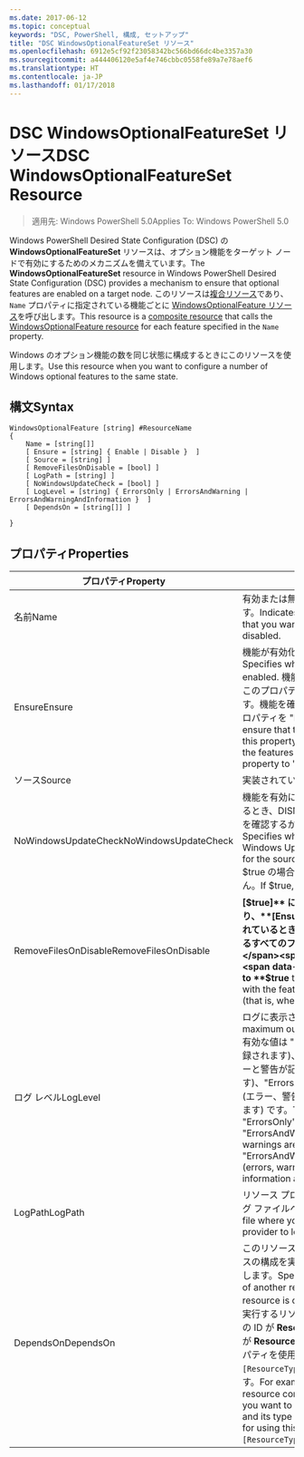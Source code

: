```yaml
---
ms.date: 2017-06-12
ms.topic: conceptual
keywords: "DSC, PowerShell, 構成, セットアップ"
title: "DSC WindowsOptionalFeatureSet リソース"
ms.openlocfilehash: 6912e5cf92f23058342bc566bd66dc4be3357a30
ms.sourcegitcommit: a444406120e5af4e746cbbc0558fe89a7e78aef6
ms.translationtype: HT
ms.contentlocale: ja-JP
ms.lasthandoff: 01/17/2018
---
```

# <a name="dsc-windowsoptionalfeatureset-resource"></a><span data-ttu-id="dc7d9-103">DSC WindowsOptionalFeatureSet リソース</span><span class="sxs-lookup"><span data-stu-id="dc7d9-103">DSC WindowsOptionalFeatureSet Resource</span></span>

> <span data-ttu-id="dc7d9-104">適用先: Windows PowerShell 5.0</span><span class="sxs-lookup"><span data-stu-id="dc7d9-104">Applies To: Windows PowerShell 5.0</span></span>

<span data-ttu-id="dc7d9-105">Windows PowerShell Desired State Configuration (DSC) の **WindowsOptionalFeatureSet** リソースは、オプション機能をターゲット ノードで有効にするためのメカニズムを備えています。</span><span class="sxs-lookup"><span data-stu-id="dc7d9-105">The **WindowsOptionalFeatureSet** resource in Windows PowerShell Desired State Configuration (DSC) provides a mechanism to ensure that optional features are enabled on a target node.</span></span> <span data-ttu-id="dc7d9-106">このリソースは[複合リソース](authoringResourceComposite.md)であり、`Name` プロパティに指定されている機能ごとに [WindowsOptionalFeature リソース](windowsOptionalFeatureResource.md)を呼び出します。</span><span class="sxs-lookup"><span data-stu-id="dc7d9-106">This resource is a [composite resource](authoringResourceComposite.md) that calls the [WindowsOptionalFeature resource](windowsOptionalFeatureResource.md) for each feature specified in the `Name` property.</span></span>

<span data-ttu-id="dc7d9-107">Windows のオプション機能の数を同じ状態に構成するときにこのリソースを使用します。</span><span class="sxs-lookup"><span data-stu-id="dc7d9-107">Use this resource when you want to configure a number of Windows optional features to the same state.</span></span>

## <a name="syntax"></a><span data-ttu-id="dc7d9-108">構文</span><span class="sxs-lookup"><span data-stu-id="dc7d9-108">Syntax</span></span>

```
WindowsOptionalFeature [string] #ResourceName
{
    Name = [string[]]
    [ Ensure = [string] { Enable | Disable }  ]
    [ Source = [string] ] 
    [ RemoveFilesOnDisable = [bool] ]  
    [ LogPath = [string] ]
    [ NoWindowsUpdateCheck = [bool] ]
    [ LogLevel = [string] { ErrorsOnly | ErrorsAndWarning | ErrorsAndWarningAndInformation }  ]
    [ DependsOn = [string[]] ]
    
}
```

## <a name="properties"></a><span data-ttu-id="dc7d9-109">プロパティ</span><span class="sxs-lookup"><span data-stu-id="dc7d9-109">Properties</span></span>

|  <span data-ttu-id="dc7d9-110">プロパティ</span><span class="sxs-lookup"><span data-stu-id="dc7d9-110">Property</span></span>  |  <span data-ttu-id="dc7d9-111">説明</span><span class="sxs-lookup"><span data-stu-id="dc7d9-111">Description</span></span>   | 
|---|---| 
| <span data-ttu-id="dc7d9-112">名前</span><span class="sxs-lookup"><span data-stu-id="dc7d9-112">Name</span></span>| <span data-ttu-id="dc7d9-113">有効または無効にする機能の名前を示します。</span><span class="sxs-lookup"><span data-stu-id="dc7d9-113">Indicates the name of the features that you want to ensure are enabled or disabled.</span></span>| 
| <span data-ttu-id="dc7d9-114">Ensure</span><span class="sxs-lookup"><span data-stu-id="dc7d9-114">Ensure</span></span>| <span data-ttu-id="dc7d9-115">機能が有効化かどうかを指定します。</span><span class="sxs-lookup"><span data-stu-id="dc7d9-115">Specifies whether the features are enabled.</span></span> <span data-ttu-id="dc7d9-116">機能を確実に有効にするには、このプロパティを "Enable" に設定します。機能を確実に無効にするには、このプロパティを "Disable" に設定します。</span><span class="sxs-lookup"><span data-stu-id="dc7d9-116">To ensure that the features are enabled, set this property to "Enable" To ensure that the features are disabled, set the property to "Disable".</span></span>|
| <span data-ttu-id="dc7d9-117">ソース</span><span class="sxs-lookup"><span data-stu-id="dc7d9-117">Source</span></span>| <span data-ttu-id="dc7d9-118">実装されていません。</span><span class="sxs-lookup"><span data-stu-id="dc7d9-118">Not implemented.</span></span>|
| <span data-ttu-id="dc7d9-119">NoWindowsUpdateCheck</span><span class="sxs-lookup"><span data-stu-id="dc7d9-119">NoWindowsUpdateCheck</span></span>| <span data-ttu-id="dc7d9-120">機能を有効にするソース ファイルを検索するとき、DISM が Windows Update (WU) を確認するかどうかを指定します。</span><span class="sxs-lookup"><span data-stu-id="dc7d9-120">Specifies whether DISM contacts Windows Update (WU) when searching for the source files to enable features.</span></span> <span data-ttu-id="dc7d9-121">$true の場合、DISM は WU を確認しません。</span><span class="sxs-lookup"><span data-stu-id="dc7d9-121">If $true, DISM does not contact WU.</span></span>|
| <span data-ttu-id="dc7d9-122">RemoveFilesOnDisable</span><span class="sxs-lookup"><span data-stu-id="dc7d9-122">RemoveFilesOnDisable</span></span>| <span data-ttu-id="dc7d9-123">**[$true]** に設定すると、無効時に (つまり、**[Ensure]** が "Absent" に設定されているとき)、機能に関連付けられているすべてのファイルが削除されます。</span><span class="sxs-lookup"><span data-stu-id="dc7d9-123">Set to **$true** to remove all files associated with the features when they are disabled (that is, when **Ensure** is set to "Absent").</span></span>|
| <span data-ttu-id="dc7d9-124">ログ レベル</span><span class="sxs-lookup"><span data-stu-id="dc7d9-124">LogLevel</span></span>| <span data-ttu-id="dc7d9-125">ログに表示される最大の出力レベル。</span><span class="sxs-lookup"><span data-stu-id="dc7d9-125">The maximum output level shown in the logs.</span></span> <span data-ttu-id="dc7d9-126">有効な値は "ErrorsOnly" (エラーのみが記録されます)、"ErrorsAndWarning" (エラーと警告が記録されます)、"ErrorsAndWarningAndInformation" (エラー、警告、デバッグ情報が記録されます) です。</span><span class="sxs-lookup"><span data-stu-id="dc7d9-126">The accepted values are: "ErrorsOnly" (only errors are logged), "ErrorsAndWarning" (errors and warnings are logged), and "ErrorsAndWarningAndInformation" (errors, warnings, and debug information are logged).</span></span>|
| <span data-ttu-id="dc7d9-127">LogPath</span><span class="sxs-lookup"><span data-stu-id="dc7d9-127">LogPath</span></span>| <span data-ttu-id="dc7d9-128">リソース プロバイダーの操作を記録するログ ファイルへのパス。</span><span class="sxs-lookup"><span data-stu-id="dc7d9-128">The path to a log file where you want the resource provider to log the operation.</span></span>| 
| <span data-ttu-id="dc7d9-129">DependsOn</span><span class="sxs-lookup"><span data-stu-id="dc7d9-129">DependsOn</span></span>| <span data-ttu-id="dc7d9-130">このリソースを構成する前に、他のリソースの構成を実行する必要があることを指定します。</span><span class="sxs-lookup"><span data-stu-id="dc7d9-130">Specifies that the configuration of another resource must run before this resource is configured.</span></span> <span data-ttu-id="dc7d9-131">たとえば、最初に実行するリソース構成スクリプト ブロックの ID が __ResourceName__ で、そのタイプが __ResourceType__ である場合、このプロパティを使用する構文は `DependsOn = "[ResourceType]ResourceName"` になります。</span><span class="sxs-lookup"><span data-stu-id="dc7d9-131">For example, if the ID of the resource configuration script block that you want to run first is __ResourceName__ and its type is __ResourceType__, the syntax for using this property is `DependsOn = "[ResourceType]ResourceName"`.</span></span>| 
 



